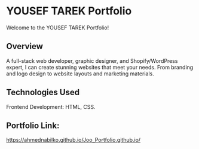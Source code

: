 # YOUSEF TAREK Portfolio #
Welcome to the YOUSEF TAREK Portfolio!

## Overview ##
A full-stack web developer, graphic designer, and Shopify/WordPress expert, I can create stunning websites that meet your needs. From branding and logo design to website layouts and marketing materials.

## Technologies Used ##
Frontend Development: HTML, CSS.

## Portfolio Link: ##
https://ahmednabilko.github.io/Joo_Portfolio.github.io/
